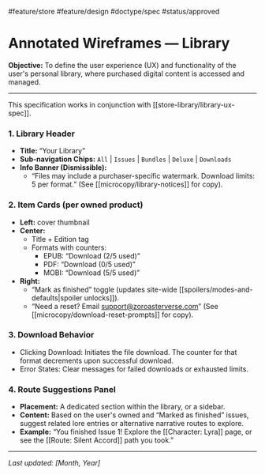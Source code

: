 #feature/store #feature/design #doctype/spec #status/approved

# Annotated Wireframes — Library

**Objective:** To define the user experience (UX) and functionality of the user's personal library, where purchased digital content is accessed and managed.

---

This specification works in conjunction with [[store-library/library-ux-spec]].

### 1. Library Header

*   **Title:** “Your Library”
*   **Sub-navigation Chips:** `All` | `Issues` | `Bundles` | `Deluxe` | `Downloads`
*   **Info Banner (Dismissible):**
    *   “Files may include a purchaser-specific watermark. Download limits: 5 per format.” (See [[microcopy/library-notices]] for copy).

### 2. Item Cards (per owned product)

*   **Left:** cover thumbnail
*   **Center:**
    *   Title + Edition tag
    *   Formats with counters:
        *   EPUB: “Download (2/5 used)”
        *   PDF: “Download (0/5 used)”
        *   MOBI: “Download (5/5 used)”
*   **Right:**
    *   “Mark as finished” toggle (updates site-wide [[spoilers/modes-and-defaults|spoiler unlocks]]).
    *   “Need a reset? Email support@zoroasterverse.com” (See [[microcopy/download-reset-prompts]] for copy).

### 3. Download Behavior

*   Clicking Download: Initiates the file download. The counter for that format decrements upon successful download.
*   Error States: Clear messages for failed downloads or exhausted limits.

### 4. Route Suggestions Panel

*   **Placement:** A dedicated section within the library, or a sidebar.
*   **Content:** Based on the user's owned and “Marked as finished” issues, suggest related lore entries or alternative narrative routes to explore.
*   **Example:** “You finished Issue 1! Explore the [[Character: Lyra]] page, or see the [[Route: Silent Accord]] path you took.”

---

*Last updated: [Month, Year]*
